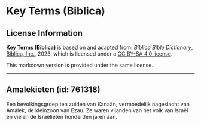 # Key Terms (Biblica)

## License Information

**Key Terms (Biblica)** is based on and adapted from: _Biblica Bible Dictionary_, [Biblica, Inc.](https://www.biblica.com/), 2023, which is licensed under a [CC BY-SA 4.0 license](https://creativecommons.org/licenses/by-sa/4.0/legalcode.en).

This markdown version is provided under the same license.



--------------------------------

## Amalekieten (id: 761318)

Een bevolkingsgroep ten zuiden van Kanaän, vermoedelijk nageslacht van Amalek, de kleinzoon van Ezau. Ze waren vijanden van het volk van Israël en vielen de Israëlieten honderden jaren aan.


